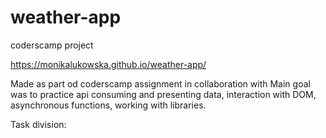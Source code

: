 # weather-app
coderscamp project

https://monikalukowska.github.io/weather-app/

Made as part od coderscamp assignment in collaboration with
Main goal was to practice api consuming and presenting data, interaction with DOM, asynchronous functions, working with libraries.

Task division: